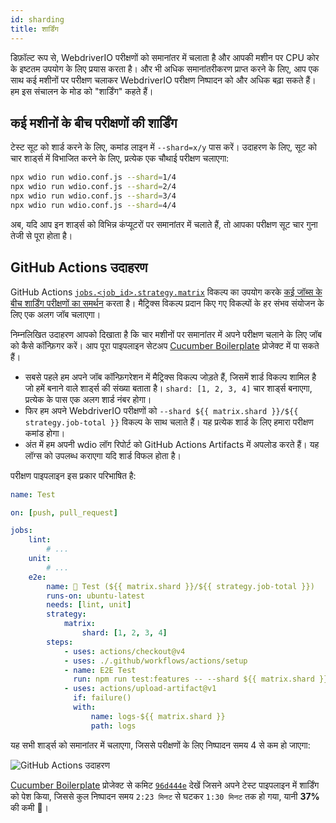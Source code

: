 ```yaml
---
id: sharding
title: शार्डिंग
---
```


डिफ़ॉल्ट रूप से, WebdriverIO परीक्षणों को समानांतर में चलाता है और आपकी मशीन पर CPU कोर के इष्टतम उपयोग के लिए प्रयास करता है। और भी अधिक समानांतरीकरण प्राप्त करने के लिए, आप एक साथ कई मशीनों पर परीक्षण चलाकर WebdriverIO परीक्षण निष्पादन को और अधिक बढ़ा सकते हैं। हम इस संचालन के मोड को "शार्डिंग" कहते हैं।

## कई मशीनों के बीच परीक्षणों की शार्डिंग

टेस्ट सूट को शार्ड करने के लिए, कमांड लाइन में `--shard=x/y` पास करें। उदाहरण के लिए, सूट को चार शार्ड्स में विभाजित करने के लिए, प्रत्येक एक चौथाई परीक्षण चलाएगा:

```sh
npx wdio run wdio.conf.js --shard=1/4
npx wdio run wdio.conf.js --shard=2/4
npx wdio run wdio.conf.js --shard=3/4
npx wdio run wdio.conf.js --shard=4/4
```

अब, यदि आप इन शार्ड्स को विभिन्न कंप्यूटरों पर समानांतर में चलाते हैं, तो आपका परीक्षण सूट चार गुना तेजी से पूरा होता है।

## GitHub Actions उदाहरण

GitHub Actions [`jobs.<job_id>.strategy.matrix`](https://docs.github.com/en/actions/using-workflows/workflow-syntax-for-github-actions#jobsjob_idstrategymatrix) विकल्प का उपयोग करके [कई जॉब्स के बीच शार्डिंग परीक्षणों का समर्थन](https://docs.github.com/en/actions/using-jobs/using-a-matrix-for-your-jobs) करता है। मैट्रिक्स विकल्प प्रदान किए गए विकल्पों के हर संभव संयोजन के लिए एक अलग जॉब चलाएगा।

निम्नलिखित उदाहरण आपको दिखाता है कि चार मशीनों पर समानांतर में अपने परीक्षण चलाने के लिए जॉब को कैसे कॉन्फ़िगर करें। आप पूरा पाइपलाइन सेटअप [Cucumber Boilerplate](https://github.com/webdriverio/cucumber-boilerplate/blob/main/.github/workflows/test.yaml) प्रोजेक्ट में पा सकते हैं।

-   सबसे पहले हम अपने जॉब कॉन्फ़िगरेशन में मैट्रिक्स विकल्प जोड़ते हैं, जिसमें शार्ड विकल्प शामिल है जो हमें बनाने वाले शार्ड्स की संख्या बताता है। `shard: [1, 2, 3, 4]` चार शार्ड्स बनाएगा, प्रत्येक के पास एक अलग शार्ड नंबर होगा।
-   फिर हम अपने WebdriverIO परीक्षणों को `--shard ${{ matrix.shard }}/${{ strategy.job-total }}` विकल्प के साथ चलाते हैं। यह प्रत्येक शार्ड के लिए हमारा परीक्षण कमांड होगा।
-   अंत में हम अपनी wdio लॉग रिपोर्ट को GitHub Actions Artifacts में अपलोड करते हैं। यह लॉग्स को उपलब्ध कराएगा यदि शार्ड विफल होता है।

परीक्षण पाइपलाइन इस प्रकार परिभाषित है:

```yaml title=.github/workflows/test.yaml
name: Test

on: [push, pull_request]

jobs:
    lint:
        # ...
    unit:
        # ...
    e2e:
        name: 🧪 Test (${{ matrix.shard }}/${{ strategy.job-total }})
        runs-on: ubuntu-latest
        needs: [lint, unit]
        strategy:
            matrix:
                shard: [1, 2, 3, 4]
        steps:
            - uses: actions/checkout@v4
            - uses: ./.github/workflows/actions/setup
            - name: E2E Test
              run: npm run test:features -- --shard ${{ matrix.shard }}/${{ strategy.job-total }}
            - uses: actions/upload-artifact@v1
              if: failure()
              with:
                  name: logs-${{ matrix.shard }}
                  path: logs
```

यह सभी शार्ड्स को समानांतर में चलाएगा, जिससे परीक्षणों के लिए निष्पादन समय 4 से कम हो जाएगा:

![GitHub Actions उदाहरण](/img/sharding.png "GitHub Actions उदाहरण")

[Cucumber Boilerplate](https://github.com/webdriverio/cucumber-boilerplate) प्रोजेक्ट से कमिट [`96d444e`](https://github.com/webdriverio/cucumber-boilerplate/commit/96d444ea23919389682b9b1c9408ed91c452c7f8) देखें जिसने अपने टेस्ट पाइपलाइन में शार्डिंग को पेश किया, जिससे कुल निष्पादन समय `2:23 मिनट` से घटकर `1:30 मिनट` तक हो गया, यानी __37%__ की कमी 🎉।